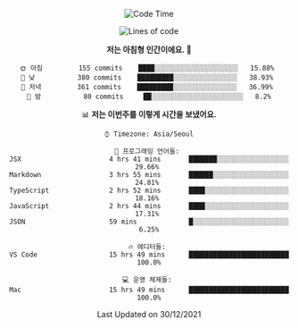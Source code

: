 <div align='center'>
 
<!--START_SECTION:waka-->
![Code Time](http://img.shields.io/badge/Code%20Time-964%20hrs%2022%20mins-blue)

![Lines of code](https://img.shields.io/badge/%EC%A0%80%EB%8A%94%20%EC%97%AC%ED%83%9C%EA%B9%8C%EC%A7%80%20-59%20Thousand%20%EC%A4%84%EC%9D%98%20%EC%BD%94%EB%93%9C%EB%A5%BC%20%EC%9E%91%EC%84%B1%ED%96%88%EC%96%B4%EC%9A%94.-blue)

**저는 아침형 인간이에요. 🐤** 

```text
🌞 아침         155 commits    ████░░░░░░░░░░░░░░░░░░░░░   15.88% 
🌆 낮　         380 commits    █████████░░░░░░░░░░░░░░░░   38.93% 
🌃 저녁         361 commits    █████████░░░░░░░░░░░░░░░░   36.99% 
🌙 밤　         80 commits     ██░░░░░░░░░░░░░░░░░░░░░░░   8.2%

```


📊 **저는 이번주를 이렇게 시간을 보냈어요.** 

```text
⌚︎ Timezone: Asia/Seoul

💬 프로그래밍 언어들: 
JSX                      4 hrs 41 mins       ███████░░░░░░░░░░░░░░░░░░   29.66% 
Markdown                 3 hrs 55 mins       ██████░░░░░░░░░░░░░░░░░░░   24.81% 
TypeScript               2 hrs 52 mins       ████░░░░░░░░░░░░░░░░░░░░░   18.16% 
JavaScript               2 hrs 44 mins       ████░░░░░░░░░░░░░░░░░░░░░   17.31% 
JSON                     59 mins             █░░░░░░░░░░░░░░░░░░░░░░░░   6.25%

🔥 에디터들: 
VS Code                  15 hrs 49 mins      █████████████████████████   100.0%

💻 운영 체제들: 
Mac                      15 hrs 49 mins      █████████████████████████   100.0%

```


 Last Updated on 30/12/2021
<!--END_SECTION:waka-->
 </div>
<!---
Emewjin/Emewjin is a ✨ special ✨ repository because its `README.md` (this file) appears on your GitHub profile.
You can click the Preview link to take a look at your changes.
--->
